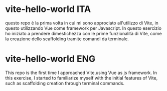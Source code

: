 # vite-hello-world ITA 

questo repo è la prima volta in cui mi sono approciato all'utilizzo di Vite, in questo utilizzando Vue come framework per Javascript.
In questo esercizio ho iniziato a prendere dimestichezza con le prime funzionalità di Vite, come la creazione dello scaffolding tramite comandi da terminale.

# vite-hello-world ENG

This repo is the first time I approached Vite,using Vue as js framework.
In this exercise, I started to familiarize myself with the initial features of Vite, such as scaffolding creation through terminal commands.
